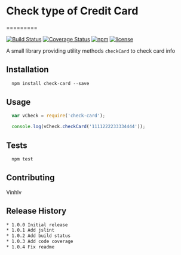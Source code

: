 # Check type of Credit Card #
=========

[![Build Status](https://travis-ci.org/vinhlv/check-card.svg?branch=master)](https://travis-ci.org/vinhlv/check-card)
[![Coverage Status](https://coveralls.io/repos/vinhlv/check-card/badge.svg?branch=master)](https://coveralls.io/r/vinhlv/check-card?branch=master)
[![npm](https://img.shields.io/npm/v/npm.svg?style=plastic)](https://www.npmjs.com/package/check-card)
[![license](https://img.shields.io/github/license/mashape/apistatus.svg?maxAge=2592000)](https://github.com/vinhlv/check-card/blob/master/LICENSE)

A small library providing utility methods `checkCard` to check card info

## Installation
```js
  npm install check-card --save
```
## Usage
```js
  var vCheck = require('check-card');

  console.log(vCheck.checkCard('1111222233334444'));
```
## Tests
```js
  npm test
```
## Contributing

Vinhlv

## Release History
```sh
* 1.0.0 Initial release
* 1.0.1 Add jslint
* 1.0.2 Add build status
* 1.0.3 Add code coverage
* 1.0.4 Fix readme
```
